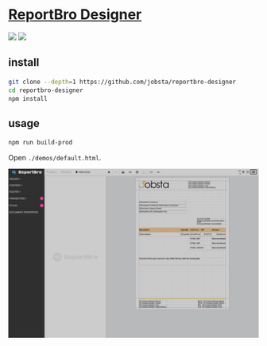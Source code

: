 # [ReportBro Designer](https://github.com/jobsta/reportbro-designer)

![](https://img.shields.io/github/license/jobsta/reportbro-designer) ![](https://img.shields.io/github/last-commit/scillidan/reportbro-designer/master?label=last%20commit%20(fork))

## install

```sh
git clone --depth=1 https://github.com/jobsta/reportbro-designer
cd reportbro-designer
npm install
```

## usage

```sh
npm run build-prod
```

Open `./demos/default.html`.

![reportbro-designer](/_image/optWeb/reportbro-designer.png)

